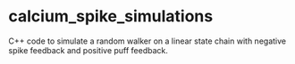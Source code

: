 # calcium_spike_simulations
C++ code to simulate a random walker on a linear state chain with negative spike feedback and positive puff feedback.
